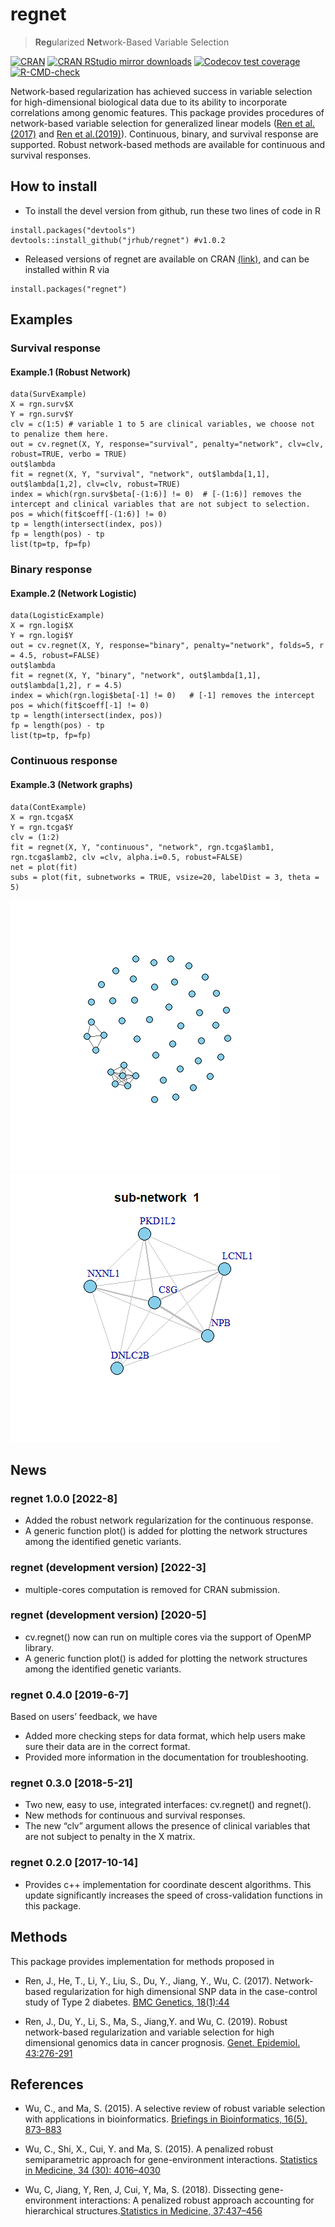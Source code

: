 
<!-- README.md is generated from README.Rmd. Please edit that file -->

# regnet

> **Reg**ularized **Net**work-Based Variable Selection

<!-- badges: start -->
<!-- [![Travis-CI Build Status](https://travis-ci.org/jrhub/regnet.svg?branch=master)](https://travis-ci.org/jrhub/regnet) -->

[![CRAN](https://www.r-pkg.org/badges/version/regnet)](https://cran.r-project.org/package=regnet)
[![CRAN RStudio mirror
downloads](https://cranlogs.r-pkg.org/badges/regnet)](https://www.r-pkg.org:443/pkg/regnet)
[![Codecov test
coverage](https://codecov.io/gh/jrhub/regnet/branch/master/graph/badge.svg)](https://app.codecov.io/gh/jrhub/regnet?branch=master)
[![R-CMD-check](https://github.com/jrhub/regnet/actions/workflows/R-CMD-check.yaml/badge.svg)](https://github.com/jrhub/regnet/actions/workflows/R-CMD-check.yaml)
<!-- badges: end -->

Network-based regularization has achieved success in variable selection
for high-dimensional biological data due to its ability to incorporate
correlations among genomic features. This package provides procedures of
network-based variable selection for generalized linear models ([Ren et
al.(2017)](https://doi.org/10.1186/s12863-017-0495-5) and [Ren et
al.(2019)](https://doi.org/10.1002/gepi.22194)). Continuous, binary, and
survival response are supported. Robust network-based methods are
available for continuous and survival responses.

<!--    Two recent additions are the robust network  -->
<!--     regularization for the survival response and the network regularization for continuous  -->
<!--     response. Functions for other regularization methods will be included in the forthcoming  -->
<!--     upgraded versions.  -->

## How to install

- To install the devel version from github, run these two lines of code
  in R

<!-- -->

    install.packages("devtools")
    devtools::install_github("jrhub/regnet") #v1.0.2

- Released versions of regnet are available on CRAN
  [(link)](https://cran.r-project.org/package=regnet), and can be
  installed within R via

<!-- -->

    install.packages("regnet")

## Examples

### Survival response

#### Example.1 (Robust Network)

    data(SurvExample)
    X = rgn.surv$X
    Y = rgn.surv$Y
    clv = c(1:5) # variable 1 to 5 are clinical variables, we choose not to penalize them here.
    out = cv.regnet(X, Y, response="survival", penalty="network", clv=clv, robust=TRUE, verbo = TRUE)
    out$lambda
    fit = regnet(X, Y, "survival", "network", out$lambda[1,1], out$lambda[1,2], clv=clv, robust=TRUE)  
    index = which(rgn.surv$beta[-(1:6)] != 0)  # [-(1:6)] removes the intercept and clinical variables that are not subject to selection.
    pos = which(fit$coeff[-(1:6)] != 0)  
    tp = length(intersect(index, pos))  
    fp = length(pos) - tp  
    list(tp=tp, fp=fp)  

<!-- ##### The cross-validation step can run on multiple cores (OpenMP): -->
<!-- ``` -->
<!-- # detect the number of CPU cores on the current host -->
<!-- library("parallel") -->
<!-- ncores = parallel::detectCores(logical=FALSE) # ncores>2 can show significant increases in speed -->
<!-- # parallel CV  -->
<!-- out = cv.regnet(X, Y, response="s", penalty="n", clv=clv, robust=TRUE, ncores=ncores, verbo = TRUE) -->
<!-- ``` -->

### Binary response

#### Example.2 (Network Logistic)

    data(LogisticExample)
    X = rgn.logi$X
    Y = rgn.logi$Y
    out = cv.regnet(X, Y, response="binary", penalty="network", folds=5, r = 4.5, robust=FALSE)  
    out$lambda 
    fit = regnet(X, Y, "binary", "network", out$lambda[1,1], out$lambda[1,2], r = 4.5)
    index = which(rgn.logi$beta[-1] != 0)   # [-1] removes the intercept
    pos = which(fit$coeff[-1] != 0)  
    tp = length(intersect(index, pos))  
    fp = length(pos) - tp  
    list(tp=tp, fp=fp)  

### Continuous response

#### Example.3 (Network graphs)

    data(ContExample)
    X = rgn.tcga$X
    Y = rgn.tcga$Y
    clv = (1:2)
    fit = regnet(X, Y, "continuous", "network", rgn.tcga$lamb1, rgn.tcga$lamb2, clv =clv, alpha.i=0.5, robust=FALSE)
    net = plot(fit)
    subs = plot(fit, subnetworks = TRUE, vsize=20, labelDist = 3, theta = 5) 

![](README-unnamed-chunk-2-1.png)<!-- -->
![](README-unnamed-chunk-2-2.png)<!-- -->

## News

### regnet 1.0.0 \[2022-8\]

- Added the robust network regularization for the continuous response.
- A generic function plot() is added for plotting the network structures
  among the identified genetic variants.

### regnet (development version) \[2022-3\]

- multiple-cores computation is removed for CRAN submission.

### regnet (development version) \[2020-5\]

- cv.regnet() now can run on multiple cores via the support of OpenMP
  library.
- A generic function plot() is added for plotting the network structures
  among the identified genetic variants.

### regnet 0.4.0 \[2019-6-7\]

Based on users’ feedback, we have

- Added more checking steps for data format, which help users make sure
  their data are in the correct format.
- Provided more information in the documentation for troubleshooting.

### regnet 0.3.0 \[2018-5-21\]

- Two new, easy to use, integrated interfaces: cv.regnet() and regnet().
- New methods for continuous and survival responses.
- The new “clv” argument allows the presence of clinical variables that
  are not subject to penalty in the X matrix.

### regnet 0.2.0 \[2017-10-14\]

- Provides c++ implementation for coordinate descent algorithms. This
  update significantly increases the speed of cross-validation functions
  in this package.

## Methods

This package provides implementation for methods proposed in

- Ren, J., He, T., Li, Y., Liu, S., Du, Y., Jiang, Y., Wu, C. (2017).
  Network-based regularization for high dimensional SNP data in the
  case-control study of Type 2 diabetes. [BMC Genetics,
  18(1):44](https://doi.org/10.1186/s12863-017-0495-5)

- Ren, J., Du, Y., Li, S., Ma, S., Jiang,Y. and Wu, C. (2019). Robust
  network-based regularization and variable selection for high
  dimensional genomics data in cancer prognosis. [Genet. Epidemiol.
  43:276-291](https://doi.org/10.1002/gepi.22194)

## References

- Wu, C., and Ma, S. (2015). A selective review of robust variable
  selection with applications in bioinformatics. [Briefings in
  Bioinformatics, 16(5), 873–883](https://doi.org/10.1093/bib/bbu046)

- Wu, C., Shi, X., Cui, Y. and Ma, S. (2015). A penalized robust
  semiparametric approach for gene-environment interactions. [Statistics
  in Medicine, 34 (30): 4016–4030](https://doi.org/10.1002/sim.6609)

- Wu, C, Jiang, Y, Ren, J, Cui, Y, Ma, S. (2018). Dissecting
  gene-environment interactions: A penalized robust approach accounting
  for hierarchical structures.[Statistics in Medicine,
  37:437–456](https://doi.org/10.1002/sim.7518)
